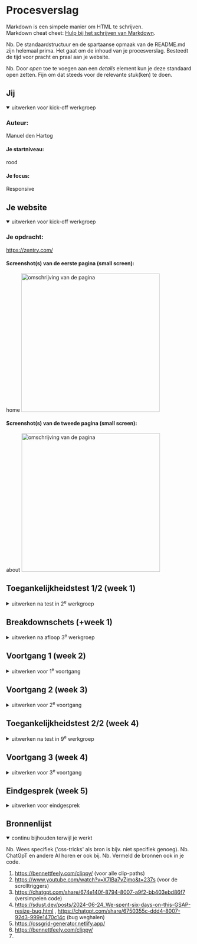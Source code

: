 # Procesverslag
Markdown is een simpele manier om HTML te schrijven.  
Markdown cheat cheet: [Hulp bij het schrijven van Markdown](https://github.com/adam-p/markdown-here/wiki/Markdown-Cheatsheet).

Nb. De standaardstructuur en de spartaanse opmaak van de README.md zijn helemaal prima. Het gaat om de inhoud van je procesverslag. Besteedt de tijd voor pracht en praal aan je website.

Nb. Door *open* toe te voegen aan een *details* element kun je deze standaard open zetten. Fijn om dat steeds voor de relevante stuk(ken) te doen.





## Jij

<details open>
  <summary>uitwerken voor kick-off werkgroep</summary>

  ### Auteur:
  Manuel den Hartog

  #### Je startniveau:
  rood

  #### Je focus:
  Responsive
 
</details>





## Je website

<details open>
  <summary>uitwerken voor kick-off werkgroep</summary>

  ### Je opdracht:
  https://zentry.com/

  #### Screenshot(s) van de eerste pagina (small screen): 
  home 
  <img src="readme-images/pagina-1.JPG" width="375px" alt="omschrijving van de pagina">

  #### Screenshot(s) van de tweede pagina (small screen):
  about
  <img src="readme-images/pagina-2.JPG" width="375px" alt="omschrijving van de pagina">
 
</details>



## Toegankelijkheidstest 1/2 (week 1)

<details>
  <summary>uitwerken na test in 2<sup>e</sup> werkgroep</summary>

  ### Bevindingen
  Lijst met je bevindingen die in de test naar voren kwamen:
  -  Met een gaatjesbril is de website nogsteeds prima te navigeren, het is uiteraard wel een stuk lastiger maar alle elementen staan niet op heel veel verschillende plekken dus moet je niet veel rondkijken op het scherm
  - Omdat er niet teveel elementen per sectie zijn is het ook niet heel moeilijk om de website door te navigeren als je concentratieproblemen hebt. Ook helpt het voor mijn gevoel dat er een animatie is op elementen als ze in je viewport komen waardoor je een soort van begeleid wordt met waar je naar moet kijken. Wel kunnen die juist ook wel afleidend zijn, zo is er bij een bepaalde sectie altijd een gifje op loop aan het afspelen is die best groot in beeld staat. En staat de tekst die daar gelezen moet worden linksonder in het klein. 
  - Met een spasmes/parkinson nabootser is het vrijwel onmogelijk om op een website uberhaupt goed rond te navigeren, dus dit was ook het geval op mijn website. Ik had de spasme nabootser wel op een best heftige stand staan dus dat was sowieso al moeilijk, als het een wat lichtere versie was was het wel goed mogelijk geweest om rond te navigeren op mijn website. Ook omdat knoppen vaak niet bij elkaar in de buurt staan. 
  - De voiceover op mijn site werkte niet heel goed. Zo worden alle heading in stukjes opgelezen omdat er in de tekst speciale letters zitten. Dus bij bijvoorbeeld "discover" is de letter o een speciale letter (qua font) dus leest de voiceover het op als disc-o-ver. Dit werkt dus niet heel goed. De broodteksten die er zijn worden wel goed opgelezen.

</details>



## Breakdownschets (+week 1)

<details>
  <summary>uitwerken na afloop 3<sup>e</sup> werkgroep</summary>

  ### de hele pagina: 
  <img src="readme-images/home-breakdown.jpg" width="375px" alt="breakdown van de hele home pagina">

  ### about pagina: 
  <img src="readme-images/about-breakdown.jpg" width="375px" alt="breakdown van de hele about pagina">

</details>





## Voortgang 1 (week 2)

<details>
  <summary>uitwerken voor 1<sup>e</sup> voortgang</summary>

  ### Stand van zaken
  Ik heb de HTML van de homepagina gemaakt alleen twijfel ik nog of sommige dingen semantisch zijn. Ook heb ik nog niet heel duidelijk wanneer ik wel een div mag gebruiken en wanneer niet. Zo weet ik bijvoorbeeld niet hoe ik de zwarte blokjes (zie afbeelding) moet gaan doen in de HTML. 
  <img src="readme-images/week1-punt.png" width="375px" alt="stuk waar ik vastliep">

Ook twijfel ik nog of ik sommige secties wel echt een section mag noemen aangezien ze niet beginnen met een heading.

  ### Agenda voor meeting
  samen met je groepje opstellen

  | Manuel         | Vincent            | Nerusha      | student 4        |
  | ---            | ---                | ---          | ---              |
  | dit bespreken  | en dit             | en ik dit    | en dan ik dat    |
  | en dat ook nog | dit als er tijd is | nog een punt | dit wil ik zeker |
  | ...            | ...                | ...          | ...              |

Punten Manuel: 
- Wanneer div?
- Mogen background images?
- Sections zonder heading.



  ### Verslag van meeting
  hier na afloop snel de uitkomsten van de meeting vastleggen

  - Ik moet de title en favicon nog aanpassen.
  - In mijn header heb ik de video voor de h1 gezet.
  - Kleine articles moeten list items worden
  - Per section een class maken zodat je niet heel veel classes hebt.
  - Divjes mogen bij stijling
  - Background images mag je niet gebruiken

</details>





## Voortgang 2 (week 3)

<details>
  <summary>uitwerken voor 2<sup>e</sup> voortgang</summary>

  ### Stand van zaken
  Ik ben nu bezig met de CSS en heb ook al het hamburgermenu met javascript gemaakt. Ik moet mij voor nu gaan focussen op het responsive maken en daarna wil ik verder gaan werken aan de javascript en de effecten gaan toevoegen.


  ### Agenda voor meeting
  samen met je groepje opstellen

  | Manuel      | Vincent          | Nerusha    | student 4        |
  | ---            | ---                | ---          | ---              |
  | dit bespreken  | en dit             | en ik dit    | en dan ik dat    |
  | en dat ook nog | dit als er tijd is | nog een punt | dit wil ik zeker |
  | ...            | ...                | ...          | ...              |

  - Punten Manuel:
    - Extra gap in mijn grid
    - Videos autoplay en loop. 
    - Div gebruiken ipv section als je geen heading hebt

  - Punten Vincent:
    - Beste manier voor carousel die weer terug komt bij het begin

  ### Verslag van meeting
  hier na afloop snel de uitkomsten van de meeting vastleggen

  - Extra gap in grid komt omdat ik een rij teveel had in mijn grid.
  - Ik kan intersection observer gebruiken voor animaties die bij scrollen komt. 
  - Videos kunnen op autoplay nadat er een actie is uitgevoerd (dus bv scrollen).
  - Ik kan vaker gebruik maken van :not en dan last child. 
  - Consistent coderen, dus niet een mix van px en em's maar alleen maar em als groottes.

</details>





## Toegankelijkheidstest 2/2 (week 4)

<details>
  <summary>uitwerken na test in 9<sup>e</sup> werkgroep</summary>

  ### Bevindingen
  Lijst met je bevindingen die in de test naar voren kwamen (geef ook aan wat er verbeterd is):
  - Mn close hamburger menu button wordt opgelezen terwijl die niet zichtbaar is.
  - Door de buttons heen tabben werkt heel goed. Alles wordt ook duidelijk voorgelezen.
  - Tekst oplezen met span in de tekst werkt heel slecht.
  - Er is een stuk tekst op de homepagina waar afbeeldingen tussen door gaan, deze worden door de screenreader opgelezen waardoor tussen de tekst door waardoor je de tekst niet goed hoort.
  - Mijn site komt wel door de validator die van Zentry totaal niet. 
  - Ik heb 1 h1 per pagina, de site van Zentry niet. 
  - Al mijn afbeeldingen hebben een alt tag, die van Zentry niet. 
  - Mijn website support een light/dark mode, die van Zentry niet. 

</details>





## Voortgang 3 (week 4)

<details>
  <summary>uitwerken voor 3<sup>e</sup> voortgang</summary>

  ### Stand van zaken
  Op het moment ben ik heel veel aan het klooien met de scrollTrigger. Soms werkt het wel goed maar vaak ook niet. Wanneer ik nu mn scherm resize, of de pagina refresh lijkt het alsof de scrollTrigger markers verplaatst worden waardoor het niet meer goed werkt. Voorderest ben ik eigenlijk zo goed als klaar en moet ik nog wat kleine dingetjes doen zoals states voor de knoppen toevoegen en mijn classes wat betere namen geven.


  ### Agenda voor meeting
  samen met je groepje opstellen

  | student 1      | student 2          | student 3    | student 4        |
  | ---            | ---                | ---          | ---              |
  | dit bespreken  | en dit             | en ik dit    | en dan ik dat    |
  | en dat ook nog | dit als er tijd is | nog een punt | dit wil ik zeker |
  | ...            | ...                | ...          | ...              |

  Punten Manuel:
  - ScrollTrigger breekt bij resizen of refreshen.


  ### Verslag van meeting
  hier na afloop snel de uitkomsten van de meeting vastleggen

  - Er zijn een paar duplicated corrupted files die ik moet verwijderen
  - Als er tijd is even kijken naar de scrollTrigger met ChatGPT, ik kan dan de documentatie van de scrollTrigger in chat gooien om te kijken of er dan een oplossing is voor mijn resize/refresh probleem.
  - Meerdere Javascript files maken zodat het geen errors geeft in de console als het iets van een andere pagina probeert te vinden.

</details>





## Eindgesprek (week 5)

<details>
  <summary>uitwerken voor eindgesprek</summary>
 
  ### Je uitkomst - karakteristiek screenshots:
  <img src="readme-images/dummy-plaatje.jpg" width="375px" alt="uitomst opdracht 1">


  ### Dit ging goed/Heb ik geleerd: 
  Korte omschrijving met plaatjes

  <img src="readme-images/dummy-plaatje.jpg" width="375px" alt="top">


  ### Dit was lastig/Is niet gelukt:
  Korte omschrijving met plaatjes

  <img src="readme-images/dummy-plaatje.jpg" width="375px" alt="bummer">
</details>





## Bronnenlijst

<details open>
  <summary>continu bijhouden terwijl je werkt</summary>

  Nb. Wees specifiek ('css-tricks' als bron is bijv. niet specifiek genoeg). 
  Nb. ChatGpT en andere AI horen er ook bij.
  Nb. Vermeld de bronnen ook in je code.

  1. https://bennettfeely.com/clippy/ (voor alle clip-paths)
  2. https://www.youtube.com/watch?v=X7IBa7vZjmo&t=237s (voor de scrolltriggers)
  3. https://chatgpt.com/share/674e140f-8794-8007-a9f2-bb403ebd86f7 (versimpelen code)
  4. https://sdust.dev/posts/2024-06-24_We-spent-six-days-on-this-GSAP-resize-bug.html , https://chatgpt.com/share/6750355c-ddd4-8007-92d3-999e1470c14c (bug weghalen)
  5. https://cssgrid-generator.netlify.app/
  6. https://bennettfeely.com/clippy/
  7. 

</details>